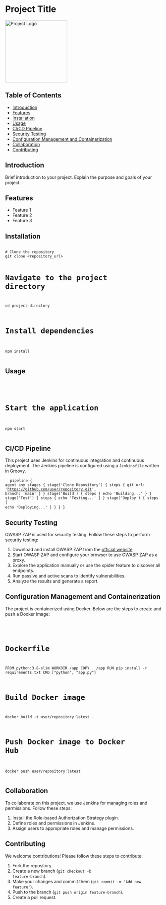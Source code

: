 <h1>Project Title</h1>
    <img src="https://link-to-your-logo.com/logo.png" alt="Project Logo" style="width:200px;">
    <h2>Table of Contents</h2>
    <ul>
        <li><a href="#introduction">Introduction</a></li>
        <li><a href="#features">Features</a></li>
        <li><a href="#installation">Installation</a></li>
        <li><a href="#usage">Usage</a></li>
        <li><a href="#cicd-pipeline">CI/CD Pipeline</a></li>
        <li><a href="#security-testing">Security Testing</a></li>
        <li><a href="#configuration-management-and-containerization">Configuration Management and Containerization</a></li>
        <li><a href="#collaboration">Collaboration</a></li>
        <li><a href="#contributing">Contributing</a></li>
    </ul>
    <h2 id="introduction">Introduction</h2>
    <p>Brief introduction to your project. Explain the purpose and goals of your project.</p>
    <h2 id="features">Features</h2>
    <ul>
        <li>Feature 1</li>
        <li>Feature 2</li>
        <li>Feature 3</li>
    </ul>
    <h2 id="installation">Installation</h2>
    <pre>
<code>
# Clone the repository
git clone &lt;repository_url&gt;

# Navigate to the project directory
cd project-directory

# Install dependencies
npm install
</code>
    </pre>
    <h2 id="usage">Usage</h2>
    <pre>
<code>
# Start the application
npm start
</code>
    </pre>
    <h2 id="cicd-pipeline">CI/CD Pipeline</h2>
    <p>This project uses Jenkins for continuous integration and continuous deployment. The Jenkins pipeline is configured using a <code>Jenkinsfile</code> written in Groovy.</p>
    <pre>
<code>
pipeline {
    agent any
    stages {
        stage('Clone Repository') {
            steps {
                git url: 'https://github.com/user/repository.git', branch: 'main'
            }
        }
        stage('Build') {
            steps {
                echo 'Building...'
            }
        }
        stage('Test') {
            steps {
                echo 'Testing...'
            }
        }
        stage('Deploy') {
            steps {
                echo 'Deploying...'
            }
        }
    }
}
</code>
    </pre>
    <h2 id="security-testing">Security Testing</h2>
    <p>OWASP ZAP is used for security testing. Follow these steps to perform security testing:</p>
    <ol>
        <li>Download and install OWASP ZAP from the <a href="https://www.zaproxy.org/download/" target="_blank">official website</a>.</li>
        <li>Start OWASP ZAP and configure your browser to use OWASP ZAP as a proxy.</li>
        <li>Explore the application manually or use the spider feature to discover all endpoints.</li>
        <li>Run passive and active scans to identify vulnerabilities.</li>
        <li>Analyze the results and generate a report.</li>
    </ol>
    <h2 id="configuration-management-and-containerization">Configuration Management and Containerization</h2>
    <p>The project is containerized using Docker. Below are the steps to create and push a Docker image:</p>
    <pre>
<code>
# Dockerfile
FROM python:3.8-slim
WORKDIR /app
COPY . /app
RUN pip install -r requirements.txt
CMD ["python", "app.py"]

# Build Docker image
docker build -t user/repository:latest .

# Push Docker image to Docker Hub
docker push user/repository:latest
</code>
    </pre>
    <h2 id="collaboration">Collaboration</h2>
    <p>To collaborate on this project, we use Jenkins for managing roles and permissions. Follow these steps:</p>
    <ol>
        <li>Install the Role-based Authorization Strategy plugin.</li>
        <li>Define roles and permissions in Jenkins.</li>
        <li>Assign users to appropriate roles and manage permissions.</li>
    </ol>
    <h2 id="contributing">Contributing</h2>
    <p>We welcome contributions! Please follow these steps to contribute:</p>
    <ol>
        <li>Fork the repository.</li>
        <li>Create a new branch (<code>git checkout -b feature-branch</code>).</li>
        <li>Make your changes and commit them (<code>git commit -m 'Add new feature'</code>).</li>
        <li>Push to the branch (<code>git push origin feature-branch</code>).</li>
        <li>Create a pull request.</li>
    </ol>
